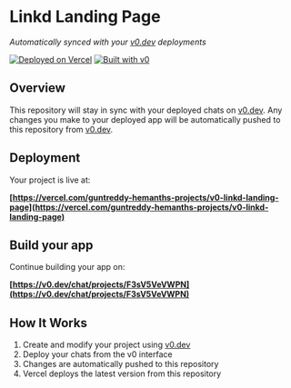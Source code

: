 # Linkd Landing Page

*Automatically synced with your [v0.dev](https://v0.dev) deployments*

[![Deployed on Vercel](https://img.shields.io/badge/Deployed%20on-Vercel-black?style=for-the-badge&logo=vercel)](https://vercel.com/guntreddy-hemanths-projects/v0-linkd-landing-page)
[![Built with v0](https://img.shields.io/badge/Built%20with-v0.dev-black?style=for-the-badge)](https://v0.dev/chat/projects/F3sV5VeVWPN)

## Overview

This repository will stay in sync with your deployed chats on [v0.dev](https://v0.dev).
Any changes you make to your deployed app will be automatically pushed to this repository from [v0.dev](https://v0.dev).

## Deployment

Your project is live at:

**[https://vercel.com/guntreddy-hemanths-projects/v0-linkd-landing-page](https://vercel.com/guntreddy-hemanths-projects/v0-linkd-landing-page)**

## Build your app

Continue building your app on:

**[https://v0.dev/chat/projects/F3sV5VeVWPN](https://v0.dev/chat/projects/F3sV5VeVWPN)**

## How It Works

1. Create and modify your project using [v0.dev](https://v0.dev)
2. Deploy your chats from the v0 interface
3. Changes are automatically pushed to this repository
4. Vercel deploys the latest version from this repository